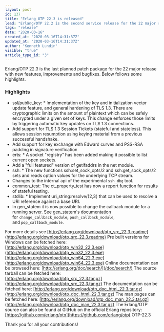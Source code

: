 ```yaml
---
layout: post
id: 137
title: "Erlang OTP 22.3 is released"
lead: "Erlang/OTP 22.2 is the second service release for the 22 major release with mostly bugfixes and improvements"
tags: "release"
date: "2020-03-16"
created_at: "2020-03-16T14:31:37Z"
updated_at: "2020-03-16T14:31:37Z"
author: "Kenneth Lundin"
visible: "true"
article_type_id: "3"
---
```


Erlang/OTP 22.3 is the last planned patch package for the 22 major release with new features, improvements and bugfixes. Below follows some highlights.

### Highlights
* ssl/public_key: * Implementation of the key and initialization vector
 update feature, and general hardening of TLS 1.3.
 There are cryptographic limits on the amount of
 plaintext which can be safely encrypted under a given set of keys.
 This change enforces those limits by triggering
 automatic key updates on TLS 1.3 connections.
* Add support for TLS 1.3 Session Tickets (stateful and
 stateless). This allows session resumption using keying
 material from a previous successful handshake.
* Add support for key exchange with Edward curves and
 PSS-RSA padding in signature verification.
* erts: * A socket "registry" has been added making it possible to list current open sockets.
* Add a "full featured" version of getifaddrs in the net module.
* ssh: * The new functions ssh:set_sock_opts/2 and ssh:get_sock_opts/2 sets and reads option values for
 the underlying TCP stream.
* Changes to the internal api of the experimental `ssh_dbg` tool.
* common_test: The ct_property_test has now a report function for
 results of stateful testing.
* stdlib: * Implement uri_string:resolve/{2,3} that can be used to
 resolve a URI reference against a base URI.
* In gen_statem it is now possible to change the callback
 module for a running server. See gen_statem's
 documentation for `change_callback_module`,
`push_callback_module`, and `pop_callback_module`.

For more details see
[http://erlang.org/download/otp_src_22.3.readme](http://erlang.org/download/otp_src_22.3.readme)
 Pre built versions for Windows can be fetched here:
[http://erlang.org/download/otp_win32_22.3.exe](http://erlang.org/download/otp_win32_22.3.exe)
[http://erlang.org/download/otp_win64_22.3.exe](http://erlang.org/download/otp_win64_22.3.exe)
 Online documentation can be browsed here:
[http://erlang.org/doc/search/](/doc/search/)
 The source tarball can be fetched here:
[http://erlang.org/download/otp_src_22.3.tar.gz](http://erlang.org/download/otp_src_22.3.tar.gz)
 The documentation can be fetched here:
[http://erlang.org/download/otp_doc_html_22.3.tar.gz](http://erlang.org/download/otp_doc_html_22.3.tar.gz)
 The man pages can be fetched here:
[http://erlang.org/download/otp_doc_man_22.3.tar.gz](http://erlang.org/download/otp_doc_man_22.3.tar.gz)
 The Erlang/OTP source can also be found at GitHub on the official Erlang repository:
[https://github.com/erlang/otp](https://github.com/erlang/otp)
 OTP-22.3

Thank you for all your contributions!
